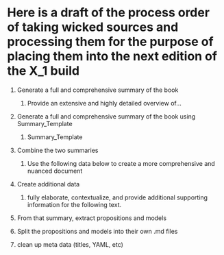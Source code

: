 # Here is a draft of the process order of taking wicked sources and processing them for the purpose of placing them into the next edition of the X_1 build

1. Generate a full and comprehensive summary of the book
   1. Provide an extensive and highly detailed overview of...
2. Generate a full and comprehensive summary of the book using Summary_Template
   1. Summary_Template
3. Combine the two summaries
   1. Use the following data below to create a more comprehensive and nuanced document
4. Create additional data

   1. fully elaborate, contextualize, and provide additional supporting information for the following text.

5. From that summary, extract propositions and models
6. Split the propositions and models into their own .md files
7. clean up meta data (titles, YAML, etc)

